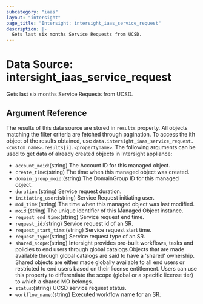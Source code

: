 ```yaml
---
subcategory: "iaas"
layout: "intersight"
page_title: "Intersight: intersight_iaas_service_request"
description: |-
  Gets last six months Service Requests from UCSD.
---
```


# Data Source: intersight_iaas_service_request
Gets last six months Service Requests from UCSD.
## Argument Reference
The results of this data source are stored in `results` property.
All objects matching the filter criteria are fetched through pagination.
To access the ith object of the results obtained, use `data.intersight_iaas_service_request.<custom_name>.results[i].<propertyname>`.
The following arguments can be used to get data of already created objects in Intersight appliance:
* `account_moid`:(string) The Account ID for this managed object. 
* `create_time`:(string) The time when this managed object was created. 
* `domain_group_moid`:(string) The DomainGroup ID for this managed object. 
* `duration`:(string) Service request duration. 
* `initiating_user`:(string) Service Request initiating user. 
* `mod_time`:(string) The time when this managed object was last modified. 
* `moid`:(string) The unique identifier of this Managed Object instance. 
* `request_end_time`:(string) Service request end time. 
* `request_id`:(string) Service request id of an SR. 
* `request_start_time`:(string) Service request start time. 
* `request_type`:(string) Service request type of an SR. 
* `shared_scope`:(string) Intersight provides pre-built workflows, tasks and policies to end users through global catalogs.Objects that are made available through global catalogs are said to have a 'shared' ownership. Shared objects are either made globally available to all end users or restricted to end users based on their license entitlement. Users can use this property to differentiate the scope (global or a specific license tier) to which a shared MO belongs. 
* `status`:(string) UCSD service request status. 
* `workflow_name`:(string) Executed workflow name for an SR. 
 